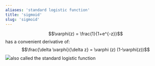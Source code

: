 ```yaml
---
aliases: 'standard logistic function'
title: 'sigmoid'
slug: 'sigmoid'
---
```


$$\varphi(z) = \frac{1}{1+e^{-z}}$$
has a convenient derivative of:
$$\frac{\delta \varphi}{\delta z} = \varphi (z) (1-\varphi(z))$$
![](https://static.meri.garden/02177cd03cea7577d463b61fe2b4cd60.png)also called the standard logistic function